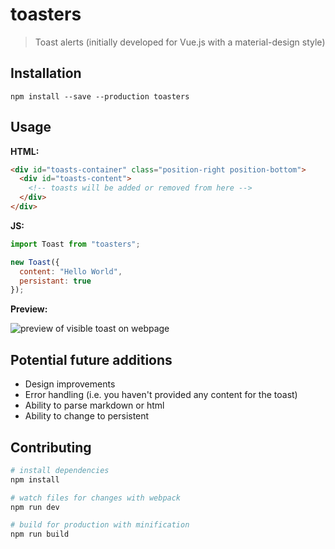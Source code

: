 # toasters

> Toast alerts (initially developed for Vue.js with a material-design style)

## Installation

`npm install --save --production toasters`

## Usage

**HTML:**

```html
<div id="toasts-container" class="position-right position-bottom">
  <div id="toasts-content">
    <!-- toasts will be added or removed from here -->
  </div>
</div>
```

**JS:**

```js
import Toast from "toasters";

new Toast({
  content: "Hello World",
  persistant: true
});
```

**Preview:**

![preview of visible toast on webpage](https://i.imgur.com/7kIH6Oi.png)

## Potential future additions

- Design improvements
- Error handling (i.e. you haven't provided any content for the toast)
- Ability to parse markdown or html
- Ability to change to persistent

<!--See [example](https://github.com/jonathan-grah/vue-roaster/tree/master/example) folder for more details.-->

## Contributing

```bash
# install dependencies
npm install

# watch files for changes with webpack
npm run dev

# build for production with minification
npm run build
```
